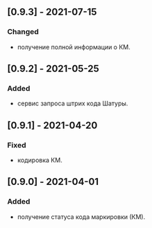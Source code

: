 ## [0.9.3] - 2021-07-15
### Changed
- получение полной информации о КМ.

## [0.9.2] - 2021-05-25
### Added
- сервис запроса штрих кода Шатуры.

## [0.9.1] - 2021-04-20
### Fixed
- кодировка КМ.

## [0.9.0] - 2021-04-01
### Added
- получение статуса кода маркировки (КМ).